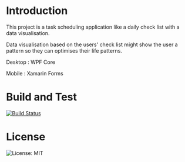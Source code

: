 # Introduction 
This project is a task scheduling application like a daily check list with a data visualisation.

Data visualisation based on the users' check list might show the user a pattern so they can optimises their life patterns.

Desktop : WPF Core

Mobile : Xamarin Forms

# Build and Test
 
[![Build Status](https://dev.azure.com/GoodSSen/DailyQuestTimeScheduler/_apis/build/status/WPF%20Core%20Continuous%20Integration%20Build?branchName=master)](https://dev.azure.com/GoodSSen/DailyQuestTimeScheduler/_build/latest?definitionId=1&branchName=master)

# License 

![License: MIT](https://img.shields.io/badge/License-MIT-blue.svg)

